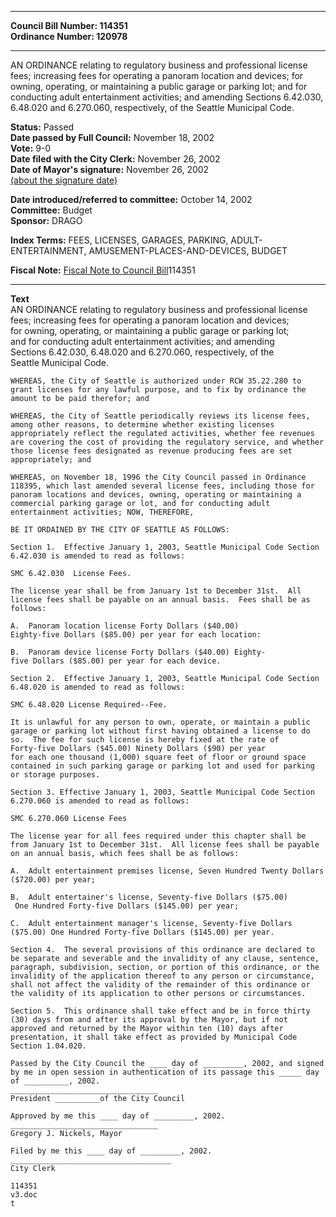 * * * * *  
  
**Council Bill Number: [](#h0)[](#h2)114351**   
**Ordinance Number: 120978**  
  
* * * * *  
  
AN ORDINANCE relating to regulatory business and professional license fees; increasing fees for operating a panoram location and devices; for owning, operating, or maintaining a public garage or parking lot; and for conducting adult entertainment activities; and amending Sections 6.42.030, 6.48.020 and 6.270.060, respectively, of the Seattle Municipal Code.  
  
**Status:** Passed   
**Date passed by Full Council:** November 18, 2002   
**Vote:** 9-0   
**Date filed with the City Clerk:** November 26, 2002   
**Date of Mayor's signature:** November 26, 2002   
[(about the signature date)](/~public/approvaldate.htm)   
  
  
**Date introduced/referred to committee:** October 14, 2002   
**Committee:** Budget   
**Sponsor:** DRAGO   
  
**Index Terms:** FEES, LICENSES, GARAGES, PARKING, ADULT-ENTERTAINMENT, AMUSEMENT-PLACES-AND-DEVICES, BUDGET  
  
**Fiscal Note:** [Fiscal Note to Council Bill](http://clerk.seattle.gov/~public/fnote/114351.htm)[](#h1)[](#h3)114351  
  
* * * * *  
  
**Text**  
    AN ORDINANCE relating to regulatory business and professional license  
    fees; increasing fees for operating a panoram location and devices;  
    for owning, operating, or maintaining a public garage or parking lot;  
    and for conducting adult entertainment activities; and amending  
    Sections 6.42.030, 6.48.020 and 6.270.060, respectively, of the  
    Seattle Municipal Code.  
  
    WHEREAS, the City of Seattle is authorized under RCW 35.22.280 to  
    grant licenses for any lawful purpose, and to fix by ordinance the  
    amount to be paid therefor; and  
  
    WHEREAS, the City of Seattle periodically reviews its license fees,  
    among other reasons, to determine whether existing licenses  
    appropriately reflect the regulated activities, whether fee revenues  
    are covering the cost of providing the regulatory service, and whether  
    those license fees designated as revenue producing fees are set  
    appropriately; and  
  
    WHEREAS, on November 18, 1996 the City Council passed in Ordinance  
    118395, which last amended several license fees, including those for  
    panoram locations and devices, owning, operating or maintaining a  
    commercial parking garage or lot, and for conducting adult  
    entertainment activities; NOW, THEREFORE,  
  
    BE IT ORDAINED BY THE CITY OF SEATTLE AS FOLLOWS:  
  
    Section 1.  Effective January 1, 2003, Seattle Municipal Code Section  
    6.42.030 is amended to read as follows:  
  
    SMC 6.42.030  License Fees.  
  
    The license year shall be from January 1st to December 31st.  All  
    license fees shall be payable on an annual basis.  Fees shall be as  
    follows:  
  
    A.  Panoram location license Forty Dollars ($40.00)   
    Eighty-five Dollars ($85.00) per year for each location:  
  
    B.  Panoram device license Forty Dollars ($40.00) Eighty-  
    five Dollars ($85.00) per year for each device.  
  
    Section 2.  Effective January 1, 2003, Seattle Municipal Code Section  
    6.48.020 is amended to read as follows:  
  
    SMC 6.48.020 License Required--Fee.  
  
    It is unlawful for any person to own, operate, or maintain a public  
    garage or parking lot without first having obtained a license to do  
    so.  The fee for such license is hereby fixed at the rate of   
    Forty-five Dollars ($45.00) Ninety Dollars ($90) per year  
    for each one thousand (1,000) square feet of floor or ground space  
    contained in such parking garage or parking lot and used for parking  
    or storage purposes.  
  
    Section 3. Effective January 1, 2003, Seattle Municipal Code Section  
    6.270.060 is amended to read as follows:  
  
    SMC 6.270.060 License Fees  
  
    The license year for all fees required under this chapter shall be  
    from January 1st to December 31st.  All license fees shall be payable  
    on an annual basis, which fees shall be as follows:  
  
    A.  Adult entertainment premises license, Seven Hundred Twenty Dollars  
    ($720.00) per year;  
  
    B.  Adult entertainer's license, Seventy-five Dollars ($75.00)  
     One Hundred Forty-five Dollars ($145.00) per year;  
  
    C.  Adult entertainment manager's license, Seventy-five Dollars  
    ($75.00) One Hundred Forty-five Dollars ($145.00) per year.  
  
    Section 4.  The several provisions of this ordinance are declared to  
    be separate and severable and the invalidity of any clause, sentence,  
    paragraph, subdivision, section, or portion of this ordinance, or the  
    invalidity of the application thereof to any person or circumstance,  
    shall not affect the validity of the remainder of this ordinance or  
    the validity of its application to other persons or circumstances.  
  
    Section 5.  This ordinance shall take effect and be in force thirty  
    (30) days from and after its approval by the Mayor, but if not  
    approved and returned by the Mayor within ten (10) days after  
    presentation, it shall take effect as provided by Municipal Code  
    Section 1.04.020.  
  
    Passed by the City Council the ____ day of _________, 2002, and signed  
    by me in open session in authentication of its passage this _____ day  
    of __________, 2002.  
    _________________________________  
    President __________of the City Council  
  
    Approved by me this ____ day of _________, 2002.  
    _________________________________  
    Gregory J. Nickels, Mayor  
  
    Filed by me this ____ day of _________, 2002.  
    ____________________________________  
    City Clerk  
  
    114351  
    v3.doc  
    t  
